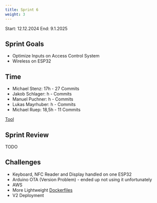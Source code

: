 ```yaml
---
title: Sprint 6
weight: 3
---
```


<title>{{.Title}}</title>

Start: 12.12.2024
End: 9.1.2025

## Sprint Goals
- Optimize Inputs on Access Control System
- Wireless on ESP32 

## Time
- Michael Stenz: 17h - 27 Commits
- Jakob Schlager: h - Commits
- Manuel Puchner: h - Commits
- Lukas Mayrhuber: h - Commits
- Michael Ruep: 18,5h - 11 Commits
  
[Tool](https://timetracking.websters.at)

## Sprint Review
TODO


## Challenges
- Keyboard, NFC Reader and Display handled on one ESP32
- Arduino OTA (Version Problem) - ended up not using it unfortunately
- AWS
- More Lightweight [Dockerfiles](https://github.com/alex-brot/alex-brot-medusa/blob/dev/Dockerfile)
- V2 Deployment [](https://dev.medusa.alex-brot.stenz.dev/app)
